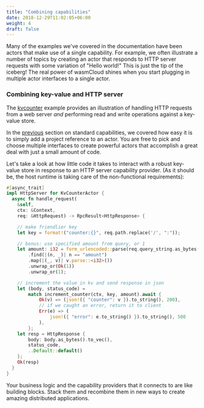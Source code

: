 ```yaml
---
title: "Combining capabilities"
date: 2018-12-29T11:02:05+06:00
weight: 4
draft: false
---
```


Many of the examples we've covered in the documentation have been actors that make use of a single capability. For example, we often illustrate a number of topics by creating an actor that responds to HTTP server requests with some variation of "Hello world!" This is just the tip of the iceberg! The real power of wasmCloud shines when you start plugging in multiple actor interfaces to a single actor.

### Combining key-value and HTTP server

The [kvcounter](https://github.com/wasmCloud/examples/tree/main/actor/kvcounter) example provides an illustration of handling HTTP requests from a web server _and_ performing read and write operations against a key-value store.

In the [previous](../std-caps/) section on standard capabilities, we covered how easy it is to simply add a project reference to an actor. You are free to pick and choose multiple interfaces to create powerful actors that accomplish a great deal with just a small amount of code.

Let's take a look at how little code it takes to interact with a robust key-value store in response to an HTTP server capability provider. (As it should be, the host runtime is taking care of the non-functional requirements):

```rust
#[async_trait]
impl HttpServer for KvCounterActor {
  async fn handle_request(
    &self, 
    ctx: &Context,
    req: &HttpRequest) -> RpcResult<HttpResponse> {

    // make friendlier key
    let key = format!("counter:{}", req.path.replace('/', ":"));

    // bonus: use specified amount from query, or 1
    let amount: i32 = form_urlencoded::parse(req.query_string.as_bytes())
        .find(|(n, _)| n == "amount")
        .map(|(_, v)| v.parse::<i32>())
        .unwrap_or(Ok(1))
        .unwrap_or(1);

    // increment the value in kv and send response in json
    let (body, status_code) = 
        match increment_counter(ctx, key, amount).await {
            Ok(v) => (json!({ "counter": v }).to_string(), 200),
            // if we caught an error, return it to client
            Err(e) => (
                json!({ "error": e.to_string() }).to_string(), 500
            ),
        };
    let resp = HttpResponse {
        body: body.as_bytes().to_vec(),
        status_code,
        ..Default::default()
    };
    Ok(resp)
  }
}
```

Your business logic and the capability providers that it connects to are like building blocks. Stack them and recombine them in new ways to create amazing distributed applications.

